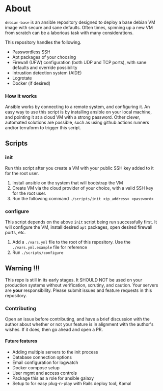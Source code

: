 # About

`debian-base` is an ansible repository designed to deploy a base debian VM image with secure and sane defaults. Often times, spinning up a new VM from scratch can be a laborious task with many considerations.

This repository handles the following.

- Passwordless SSH
- Apt packages of your choosing
- Firewall (UFW) configuration (both UDP and TCP ports), with sane defaults and override possibility
- Intrustion detection system (AIDE)
- Logrotate
- Docker (if desired)

### How it works

Ansible works by connecting to a remote system, and configuring it. An easy way to use this script is by installing ansible on your local machine, and pointing it at a cloud VM with a strong password. Other clever, automated solutions are possible, such as using github actions runners and/or terraform to trigger this script.

## Scripts

### init

Run this script after you create a VM with your public SSH key added to it for the root user.

1. Install ansible on the system that will bootstrap the VM
1. Create VM via the cloud provider of your choice, with a valid SSH key for the root user.
1. Run the following command `./scripts/init <ip_address> <password>`

### configure

This script depends on the above `init` script being run successfully first. It will configure the VM, install desired `apt` packages, open desired firewall ports, etc.

1. Add a `./vars.yml` file to the root of this repository. Use the `./vars.yml.example` file for reference
2. Run `./scripts/configure`

## Warning !!!

This repo is still in its early stages. It SHOULD NOT be used on your production systems without verification, scrutiny, and caution. Your servers are **your** responsibility. Please submit issues and feature requests in this repository.

### Contributing

Open an issue before contributing, and have a brief discussion with the author about whether or not your feature is in alignment with the author's wishes. If it does, then go ahead and open a PR.

#### Future features

- Adding multiple servers to the init process
- Database connection options
- Email configuration for logwatch
- Docker compose setup
- User mgmt and access controls
- Package this as a role for ansible galaxy
- Setup to for easy plug-n-play with Rails deploy tool, Kamal
